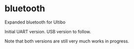 # bluetooth
Expanded bluetooth for Ultibo

Initial UART version. USB version to follow.

Note that both versions are still very much works in progress.

